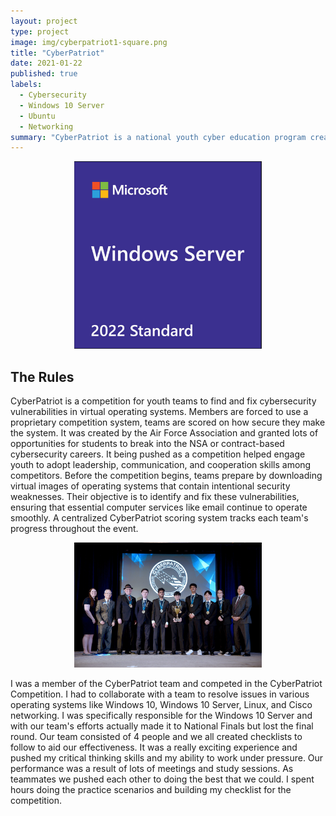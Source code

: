 ```yaml
---
layout: project
type: project
image: img/cyberpatriot1-square.png
title: "CyberPatriot"
date: 2021-01-22
published: true
labels:
  - Cybersecurity
  - Windows 10 Server
  - Ubuntu
  - Networking
summary: "CyberPatriot is a national youth cyber education program created in the United States to help direct students toward careers in cybersecurity or another computer, science, technology, engineering, and mathematics disciplines."
---
```


<p align="center">
<img width="300px" class="img-fluid" src="../img/cyberpatriot1.jpg">
</p>

## The Rules
CyberPatriot is a competition for youth teams to find and fix cybersecurity vulnerabilities in virtual operating systems. Members are forced to use a proprietary competition system, teams are scored on how secure they make the system. It was created by the Air Force Association and granted lots of opportunities for students to break into the NSA or contract-based cybersecurity careers. It being pushed as a competition helped engage youth to adopt leadership, communication, and cooperation skills among competitors. Before the competition begins, teams prepare by downloading virtual images of operating systems that contain intentional security weaknesses. Their objective is to identify and fix these vulnerabilities, ensuring that essential computer services like email continue to operate smoothly. A centralized CyberPatriot scoring system tracks each team's progress throughout the event.

<p align="center">
<img width="300px" class="img-fluid" src="../img/cyberpatriot2.jpg">
</p>

I was a member of the CyberPatriot team and competed in the CyberPatriot Competition. I had to collaborate with a team to resolve issues in various operating systems like Windows 10, Windows 10 Server, Linux, and Cisco networking. I was specifically responsible for the Windows 10 Server and with our team's efforts actually made it to National Finals but lost the final round. Our team consisted of 4 people and we all created checklists to follow to aid our effectiveness. It was a really exciting experience and pushed my critical thinking skills and my ability to work under pressure. Our performance was a result of lots of meetings and study sessions. As teammates we pushed each other to doing the best that we could. I spent hours doing the practice scenarios and building my checklist for the competition. 
